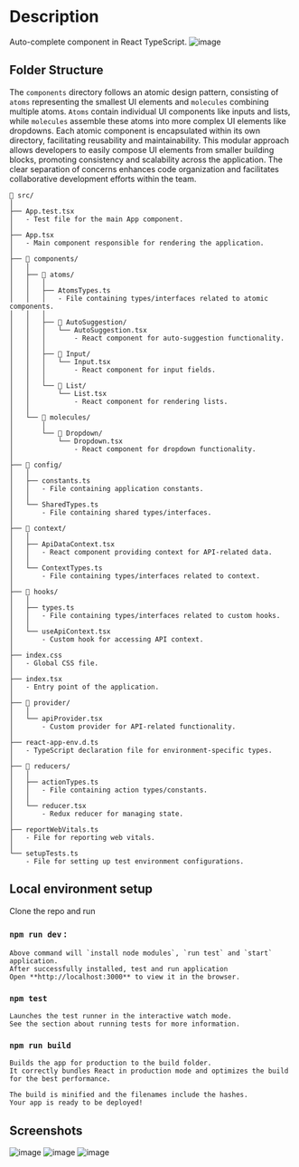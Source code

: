 # Description
Auto-complete component in React TypeScript.
![image](https://github.com/iqasim-com/auto-complete/assets/23281307/c7154ce3-625d-49a0-95ac-1b5b72aacf1c)


## Folder Structure

The `components` directory follows an atomic design pattern, consisting of `atoms` representing the smallest UI elements and `molecules` combining multiple atoms. `Atoms` contain individual UI components like inputs and lists, while `molecules` assemble these atoms into more complex UI elements like dropdowns. Each atomic component is encapsulated within its own directory, facilitating reusability and maintainability. This modular approach allows developers to easily compose UI elements from smaller building blocks, promoting consistency and scalability across the application. The clear separation of concerns enhances code organization and facilitates collaborative development efforts within the team.

```
📁 src/
│
├── App.test.tsx
│   - Test file for the main App component.
│
├── App.tsx
│   - Main component responsible for rendering the application.
│
├── 📁 components/
│   │
│   ├── 📁 atoms/
│   │   │
│   │   ├── AtomsTypes.ts
│   │   │   - File containing types/interfaces related to atomic components.
│   │   │
│   │   ├── 📁 AutoSuggestion/
│   │   │   └── AutoSuggestion.tsx
│   │   │       - React component for auto-suggestion functionality.
│   │   │
│   │   ├── 📁 Input/
│   │   │   └── Input.tsx
│   │   │       - React component for input fields.
│   │   │
│   │   └── 📁 List/
│   │       └── List.tsx
│   │           - React component for rendering lists.
│   │
│   └── 📁 molecules/
│       │
│       └── 📁 Dropdown/
│           └── Dropdown.tsx
│               - React component for dropdown functionality.
│
├── 📁 config/
│   │
│   ├── constants.ts
│   │   - File containing application constants.
│   │
│   └── SharedTypes.ts
│       - File containing shared types/interfaces.
│
├── 📁 context/
│   │
│   ├── ApiDataContext.tsx
│   │   - React component providing context for API-related data.
│   │
│   └── ContextTypes.ts
│       - File containing types/interfaces related to context.
│
├── 📁 hooks/
│   │
│   ├── types.ts
│   │   - File containing types/interfaces related to custom hooks.
│   │
│   └── useApiContext.tsx
│       - Custom hook for accessing API context.
│
├── index.css
│   - Global CSS file.
│
├── index.tsx
│   - Entry point of the application.
│
├── 📁 provider/
│   │
│   └── apiProvider.tsx
│       - Custom provider for API-related functionality.
│
├── react-app-env.d.ts
│   - TypeScript declaration file for environment-specific types.
│
├── 📁 reducers/
│   │
│   ├── actionTypes.ts
│   │   - File containing action types/constants.
│   │
│   └── reducer.tsx
│       - Redux reducer for managing state.
│
├── reportWebVitals.ts
│   - File for reporting web vitals.
│
└── setupTests.ts
    - File for setting up test environment configurations.

```

## Local environment setup
Clone the repo and run
### `npm run dev` :
    Above command will `install node modules`, `run test` and `start` application.
    After successfully installed, test and run application
    Open **http://localhost:3000** to view it in the browser.

### `npm test`
    Launches the test runner in the interactive watch mode.
    See the section about running tests for more information.

### `npm run build`
    Builds the app for production to the build folder.
    It correctly bundles React in production mode and optimizes the build for the best performance.

    The build is minified and the filenames include the hashes.
    Your app is ready to be deployed!

## Screenshots
![image](https://github.com/iqasim-com/auto-complete/assets/23281307/a28c1ac2-e7e6-48dd-aae9-f1f1f3c7ddfb)
![image](https://github.com/iqasim-com/auto-complete/assets/23281307/4cceeeb3-4461-4c26-8c85-b90cc356dcc1)
![image](https://github.com/iqasim-com/auto-complete/assets/23281307/bc259e20-eced-454e-bec3-57733db50cd1)


